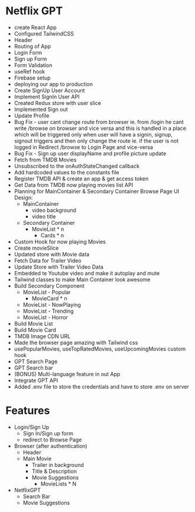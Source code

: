 # Netflix GPT

- create React App
- Configured TailwindCSS
- Header
- Routing of App
- Login Form
- Sign up Form
- Form Validation
- useRef hook
- Firebase setup
- deploying our app to production
- Create SignUp User Account
- Implement SignIn User API
- Created Redux store with user slice
- Implemented Sign out
- Update Profile
- Bug Fix - user cant change route from browser ie. from /login he cant write /browse on browser and vice versa and this is handled in a place which will be triggered only when user will have a signin, signup, signout triggers and then only change the route
ie. if the user is not logged in Redirect /browse to Login Page and vice-versa
- Bug Fix - Sign up user displayName and profile picture update
- Fetch from TMDB Movies
- Unsubscribed to the onAuthStateChanged callback
- Add hardcoded values to the constants file
- Register TMDB API & create an app & get access token
- Get Data from TMDB now playing movies list API
- Planning for MainContainer & Secondary Container Browse Page UI Design:    
    - MainContainer
        - video background
        - video title
    - Secondary Container
        - MovieList * n
            - Cards * n
- Custom Hook for now playing Movies
- Create movieSlice
- Updated store with Movie data
- Fetch Data for Trailer Video
- Update Store with Trailer Video Data
- Embedded te Youtube video and make it autoplay and mute
- Tailwind classes to make Main Container look awesome
- Build Secondary Component
    - MovieList - Popular
        - MovieCard * n
    - MovieList - NowPlaying
    - MovieList - Trending
    - MovieList - Horror
- Build Movie List
- Build Movie Card
- TMDB Image CDN URL
- Made the browser page amazing with Tailwind css
- usePopularMovies, useTopRatedMovies, useUpcomingMovies custom hook
- GPT Search Page
- GPT Search bar
- (BONUS) Multi-language feature in out App
- Integrate GPT API
- Added .env file to store the credentials and have to store .env on server

# Features
- Login/Sign Up
    - Sign In/Sign up form
    - redirect to Browse Page
- Browser (after authentication)
    - Header
    - Main Movie
        - Trailer in background
        - Title & Description
        - Movie Suggestions
            - MovieLists * N
- NetflixGPT
    - Search Bar
    - Movie Suggestions
